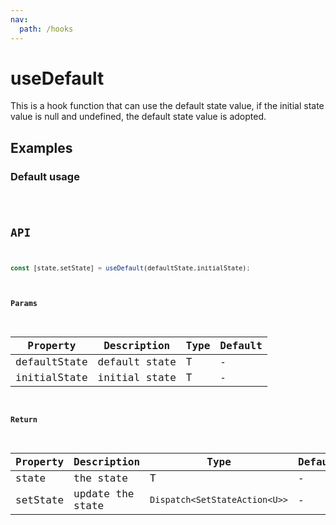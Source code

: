 ```yaml
---
nav:
  path: /hooks
---
```


# useDefault

This is a hook function that can use the default state value, if the initial state value is null and undefined, the default state value is adopted.

## Examples

### Default usage

<code src="./demo/demo.tsx" />

## API

```typescript
const [state,setState] = useDefault(defaultState,initialState);
```

#### Params

| Property     | Description   | Type | Default |
| ------------ | ------------- | ---- | ------- |
| defaultState | default state | T    | -       |
| initialState | initial state | T    | -       |

#### Return

| Property | Description      | Type                          | Default |
| -------- | ---------------- | ----------------------------- | ------- |
| state    | the state        | T                             | -       |
| setState | update the state | `Dispatch<SetStateAction<U>>` | -       |
